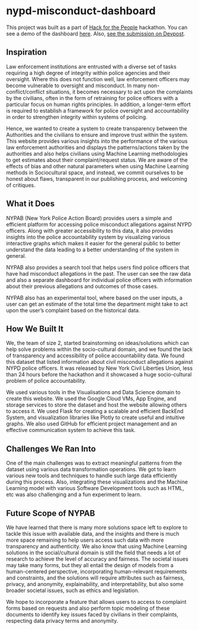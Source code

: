 # nypd-misconduct-dashboard

This project was built as a part of [Hack for the People](https://hackforthepeople.com/) hackathon. You can see a demo of the dashboard [here](https://youtu.be/gaBmz1Xx1_0). Also, [see the submission on Devpost](https://devpost.com/software/new-york-police-action-board).

## Inspiration

Law enforcement institutions are entrusted with a diverse set of tasks requiring a high degree of integrity within police agencies and their oversight. Where this does not function well, law enforcement officers may become vulnerable to oversight and misconduct. In many non-conflict/conflict situations, it becomes necessary to act upon the complaints by the civilians, often in the form of retraining for police officers with a particular focus on human rights principles. In addition, a longer-term effort is required to establish a framework for police oversight and accountability in order to strengthen integrity within systems of policing.

Hence, we wanted to create a system to create transparency between the Authorities and the civilians to ensure and improve trust within the system. This website provides various insights into the performance of the various law enforcement authorities and displays the patterns/actions taken by the authorities and also helps civilians using Machine Learning methodologies to get estimates about their complaint/request status. We are aware of the effects of bias and other natural parameters when using Machine Learning methods in Sociocultural space, and instead, we commit ourselves to be honest about flaws, transparent in our publishing process, and welcoming of critiques.

## What it Does

NYPAB (New York Police Action Board) provides users a simple and efficient platform for accessing police misconduct allegations against NYPD officers. Along with greater accessibility to this data, it also provides insights into the police accountability system by visualizing various interactive graphs which makes it easier for the general public to better understand the data leading to a better understanding of the system in general.

NYPAB also provides a search tool that helps users find police officers that have had misconduct allegations in the past. The user can see the raw data and also a separate dashboard for individual police officers with information about their previous allegations and outcomes of those cases.

NYPAB also has an experimental tool, where based on the user inputs, a user can get an estimate of the total time the department might take to act upon the user’s complaint based on the historical data.

## How We Built It

We, the team of size 2, started brainstorming on ideas/solutions which can help solve problems within the socio-cultural domain, and we found the lack of transparency and accessibility of police accountability data. We found this dataset that listed information about civil misconduct allegations against NYPD police officers. It was released by New York Civil Liberties Union, less than 24 hours before the hackathon and it showcased a huge socio-cultural problem of police accountability.

We used various tools in the Visualisations and Data Science domain to create this website. We used the Google Cloud VMs, App Engine, and storage services to store the dataset and host the website allowing others to access it. We used Flask for creating a scalable and efficient BackEnd System, and visualization libraries like Plotly to create useful and intuitive graphs. We also used GitHub for efficient project management and an effective communication system to achieve this task.

## Challenges We Ran Into

One of the main challenges was to extract meaningful patterns from the dataset using various data transformation operations. We got to learn various new tools and techniques to handle such large data efficiently during this process. Also, integrating these visualizations and the Machine Learning model with various Software Development tools such as HTML, etc was also challenging and a fun experiment to learn.

## Future Scope of NYPAB

We have learned that there is many more solutions space left to explore to tackle this issue with available data, and the insights and there is much more space remaining to help users access such data with more transparency and authenticity. We also know that using Machine Learning solutions in the social/cultural domain is still the field that needs a lot of research to achieve the level of accuracy and fairness. The societal issues may take many forms, but they all entail the design of models from a human-centered perspective, incorporating human-relevant requirements and constraints, and the solutions will require attributes such as fairness, privacy, and anonymity, explainability, and interpretability, but also some broader societal issues, such as ethics and legislation.

We hope to incorporate a feature that allows users to access to complaint forms based on requests and also perform topic modeling of these documents to identify key issues faced by civilians in their complaints, respecting data privacy terms and anonymity.